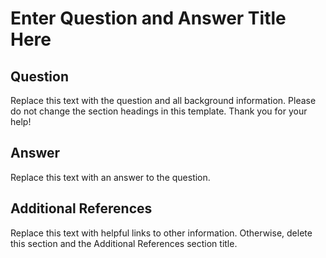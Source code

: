 # Enter Question and Answer Title Here

## Question

Replace this text with the question and all background information. Please do not change the section headings in this template. Thank you for your help!

## Answer

Replace this text with an answer to the question.

## Additional References

Replace this text with helpful links to other information. Otherwise, delete this section and the Additional References section title.